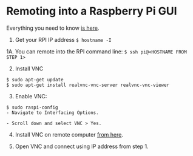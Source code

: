 # Remoting into a Raspberry Pi GUI

Everything you need to know [is here](https://www.raspberrypi.org/documentation/remote-access/).

1. Get your RPI IP address `$ hostname -I`

1A. You can remote into the RPI command line: `$ ssh pi@<HOSTNAME FROM STEP 1>`

2. Install VNC
```
$ sudo apt-get update
$ sudo apt-get install realvnc-vnc-server realvnc-vnc-viewer
```

3. Enable VNC:
```
$ sudo raspi-config
- Navigate to Interfacing Options.

- Scroll down and select VNC > Yes.
```

4. Install VNC on remote computer [from here](https://www.realvnc.com/download/viewer/).

5. Open VNC and connect using IP address from step 1.

